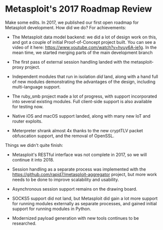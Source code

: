 # Metasploit's 2017 Roadmap Review
Make some edits. 
In 2017, we published our first open roadmap for Metasploit development. How did we do? For achievements:

 * The Metasploit data model backend: we did a lot of design work on this, and got a couple of initial Proof-of-Concept project built. You can see a video of it here: https://www.youtube.com/watch?v=hvuy6A-ie1g. In the mean time, we started merging parts of the main development branch 

 * The first pass of external session handling landed with the metasploit-proxy project. 

 * Independent modules that run in isolation _did_ land, along with a hand full of new modules demonstrating the advantages of the design, including multi-language support.

 * The ruby_smb project made a lot of progress, with support incorporated into several existing modules. Full client-side support is also available for testing now.

 * Native iOS and macOS support landed, along with many new IoT and router exploits.

 * Meterpreter shrank almost 4x thanks to the new cryptTLV packet obfuscation support, and the removal of OpenSSL.

Things we didn't quite finish:

 * Metasploit's RESTful interface was not complete in 2017, so we will continue it into 2018.

 * Session handling as a separate process was implemented with the https://github.com/rapid7/metasploit-aggregator project, but more work needs to be done to improve scalability and usability.

 * Asynchronous session support remains on the drawing board.

 * SOCKS5 support did not land, but Metasploit did gain a lot more support for running modules externally as separate processes, and gained initial support for running modules in Python.

 * Modernized payload generation with new tools continues to be researched.
